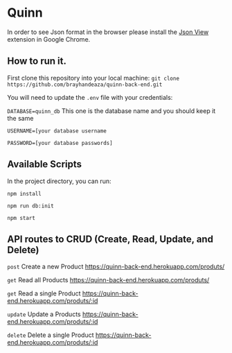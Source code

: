 # Quinn

In order to see Json format in the browser please install the [Json View](https://chrome.google.com/webstore/detail/jsonview/chklaanhfefbnpoihckbnefhakgolnmc?utm_source=chrome-ntp-icon) extension in Google Chrome.

## How to run it.

First clone this repository into your local machine: `` git clone https://github.com/brayhandeaza/quinn-back-end.git ``

You will need to update the `.env` file with your credentials: 

`DATABASE=quinn_db` This one is the database name and you should keep it the same

`USERNAME=[your database username`

`PASSWORD=[your database passwords]`


## Available Scripts

In the project directory, you can run:

`npm install`

`npm run db:init`

`npm start`

## API routes to CRUD (Create, Read, Update, and Delete) 
`post` Create a new Product https://quinn-back-end.herokuapp.com/produts/

`get` Read all Products https://quinn-back-end.herokuapp.com/produts/

`get` Read a single Product https://quinn-back-end.herokuapp.com/produts/:id

`update` Update a Products https://quinn-back-end.herokuapp.com/produts/:id

`delete` Delete a single Product https://quinn-back-end.herokuapp.com/produts/:id



